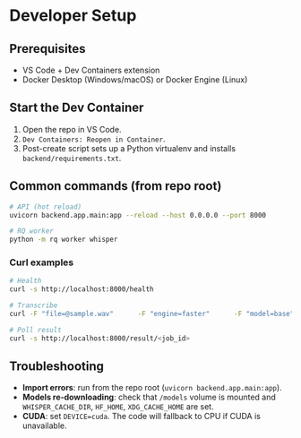 # Developer Setup

## Prerequisites

- VS Code + Dev Containers extension
- Docker Desktop (Windows/macOS) or Docker Engine (Linux)

## Start the Dev Container

1. Open the repo in VS Code.  
2. `Dev Containers: Reopen in Container`.  
3. Post-create script sets up a Python virtualenv and installs `backend/requirements.txt`.

## Common commands (from repo root)

```bash
# API (hot reload)
uvicorn backend.app.main:app --reload --host 0.0.0.0 --port 8000

# RQ worker
python -m rq worker whisper
```

### Curl examples

```bash
# Health
curl -s http://localhost:8000/health

# Transcribe
curl -F "file=@sample.wav"      -F "engine=faster"      -F "model=base"      http://localhost:8000/transcribe

# Poll result
curl -s http://localhost:8000/result/<job_id>
```

## Troubleshooting

- **Import errors**: run from the repo root (`uvicorn backend.app.main:app`).  
- **Models re-downloading**: check that `/models` volume is mounted and `WHISPER_CACHE_DIR`, `HF_HOME`, `XDG_CACHE_HOME` are set.  
- **CUDA**: set `DEVICE=cuda`. The code will fallback to CPU if CUDA is unavailable.
